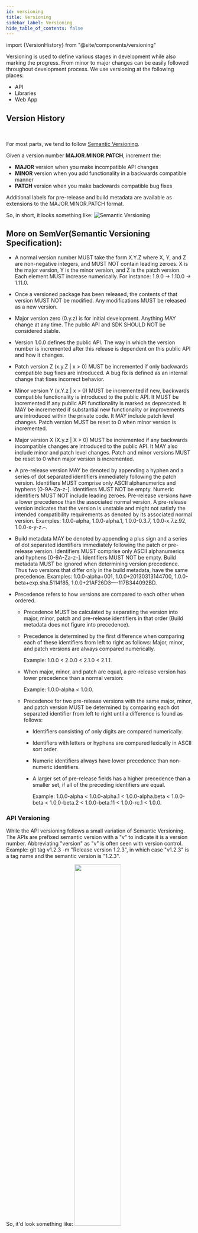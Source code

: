 ```yaml
---
id: versioning
title: Versioning
sidebar_label: Versioning
hide_table_of_contents: false
---
```

import {VersionHistory} from "@site/components/versioning"

Versioning is used to define various stages in development while also marking the progress. From minor to major changes can be easily followed throughout development process. 
We use versioning at the following places:
- API
- Libraries
- Web App

## Version History
<br />
<VersionHistory />

For most parts, we tend to follow [Semantic Versioning](https://semver.org/#semantic-versioning-200).

Given a version number **MAJOR.MINOR.PATCH**, increment the:

- **MAJOR** version when you make incompatible API changes
- **MINOR** version when you add functionality in a backwards compatible manner
- **PATCH** version when you make backwards compatible bug fixes

Additional labels for pre-release and build metadata are available as extensions to the MAJOR.MINOR.PATCH format.

So, in short, it looks something like:
![Semantic Versioning](/img/guide/v1.png "Semantic Versioning")

## More on SemVer(Semantic Versioning Specification):

- A normal version number MUST take the form X.Y.Z where X, Y, and Z are non-negative integers, and MUST NOT contain leading zeroes. X is the major version, Y is the minor version, and Z is the patch version. Each element MUST increase numerically. For instance: 1.9.0 -> 1.10.0 -> 1.11.0.

- Once a versioned package has been released, the contents of that version MUST NOT be modified. Any modifications MUST be released as a new version.

- Major version zero (0.y.z) is for initial development. Anything MAY change at any time. The public API and SDK SHOULD NOT be considered stable.

- Version 1.0.0 defines the public API. The way in which the version number is incremented after this release is dependent on this public API and how it changes.

- Patch version Z (x.y.Z | x > 0) MUST be incremented if only backwards compatible bug fixes are introduced. A bug fix is defined as an internal change that fixes incorrect behavior.

- Minor version Y (x.Y.z | x > 0) MUST be incremented if new, backwards compatible functionality is introduced to the public API. It MUST be incremented if any public API functionality is marked as deprecated. It MAY be incremented if substantial new functionality or improvements are introduced within the private code. It MAY include patch level changes. Patch version MUST be reset to 0 when minor version is incremented.

- Major version X (X.y.z | X > 0) MUST be incremented if any backwards incompatible changes are introduced to the public API. It MAY also include minor and patch level changes. Patch and minor versions MUST be reset to 0 when major version is incremented.

- A pre-release version MAY be denoted by appending a hyphen and a series of dot separated identifiers immediately following the patch version. Identifiers MUST comprise only ASCII alphanumerics and hyphens [0-9A-Za-z-]. Identifiers MUST NOT be empty. Numeric identifiers MUST NOT include leading zeroes. Pre-release versions have a lower precedence than the associated normal version. A pre-release version indicates that the version is unstable and might not satisfy the intended compatibility requirements as denoted by its associated normal version. Examples: 1.0.0-alpha, 1.0.0-alpha.1, 1.0.0-0.3.7, 1.0.0-x.7.z.92, 1.0.0-x-y-z.–.

- Build metadata MAY be denoted by appending a plus sign and a series of dot separated identifiers immediately following the patch or pre-release version. Identifiers MUST comprise only ASCII alphanumerics and hyphens [0-9A-Za-z-]. Identifiers MUST NOT be empty. Build metadata MUST be ignored when determining version precedence. Thus two versions that differ only in the build metadata, have the same precedence. Examples: 1.0.0-alpha+001, 1.0.0+20130313144700, 1.0.0-beta+exp.sha.5114f85, 1.0.0+21AF26D3—-117B344092BD.

- Precedence refers to how versions are compared to each other when ordered.

  - Precedence MUST be calculated by separating the version into major, minor, patch and pre-release identifiers in that order (Build metadata does not figure into precedence).

  - Precedence is determined by the first difference when comparing each of these identifiers from left to right as follows: Major, minor, and patch versions are always compared numerically.

    Example: 1.0.0 < 2.0.0 < 2.1.0 < 2.1.1.

  - When major, minor, and patch are equal, a pre-release version has lower precedence than a normal version:

    Example: 1.0.0-alpha < 1.0.0.

  - Precedence for two pre-release versions with the same major, minor, and patch version MUST be determined by comparing each dot separated identifier from left to right until a difference is found as follows:

    - Identifiers consisting of only digits are compared numerically.

    - Identifiers with letters or hyphens are compared lexically in ASCII sort order.

    - Numeric identifiers always have lower precedence than non-numeric identifiers.

    - A larger set of pre-release fields has a higher precedence than a smaller set, if all of the preceding identifiers are equal.

        Example: 1.0.0-alpha < 1.0.0-alpha.1 < 1.0.0-alpha.beta < 1.0.0-beta < 1.0.0-beta.2 < 1.0.0-beta.11 < 1.0.0-rc.1 < 1.0.0.

### API Versioning

While the API versioning follows a small variation of Semantic Versioning.
The APIs are prefixed semantic version with a "v" to indicate it is a version number.
Abbreviating "version" as "v" is often seen with version control. Example: git tag v1.2.3 -m "Release version 1.2.3", in which case "v1.2.3" is a tag name and the semantic version is "1.2.3".

So, it'd look something like:
<img src="/img/guide/apiv.png" data-canonical-src="https://library.dripverse.org/img/guide/apiv.png" width="50%" />

However, APIs are broadly mentioned in the route itself with only major version considerations. The SDK however might be tagged to a specific minor or even patch depending on scenario. The APIs are automatically switched to the latest version available.<br />
Example:
`/v1/...`, `/v2/...`, `/v3/...`, and so on...

## Maintenance

While, we would want to support all past versions, sometimes it's critical to leave old habits due to security, advanced use, new standard/feature introduction and so on reasons. This is commonly followed practice of development process.
![Maintenance Flow](/img/guide/maintenance.jpg "Maintenance Flow")
